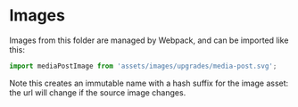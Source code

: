 # Images

Images from this folder are managed by Webpack, and can be imported like this:

```javascript
import mediaPostImage from 'assets/images/upgrades/media-post.svg';
```
Note this creates an immutable name with a hash suffix for the image asset: the url  will change if the source image changes.
